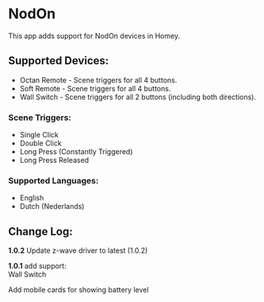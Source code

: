 # NodOn

This app adds support for NodOn devices in Homey.

## Supported Devices:
* Octan Remote - Scene triggers for all 4 buttons.
* Soft Remote - Scene triggers for all 4 buttons.
* Wall Switch - Scene triggers for all 2 buttons (including both directions).

### Scene Triggers:
* Single Click
* Double Click
* Long Press (Constantly Triggered)
* Long Press Released

### Supported Languages:
* English
* Dutch (Nederlands)

## Change Log:
**1.0.2**
Update z-wave driver to latest (1.0.2)  

**1.0.1**
add support:  
Wall Switch  
  
Add mobile cards for showing battery level